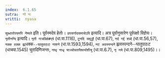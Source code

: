 ```yaml
---
index:  6.1.65
sutra:  णो नः
vritti:  nyasa
---
```


`सुब्धातोरयमपि नेष्यते` इति। पूर्वस्मदेव हेतोः। `उपसर्गादसमासेऽपि` इत्यादि। अत्र पूर्वानुसारेण पूर्वपक्षो विज्ञेयः। `नृतीनन्दि` इत्यादि। `नृती गात्रविक्षे#एपे` (धा.पा.1116), `टुनदि समृद्धौ` (धा.पा.67), `नर्द गर्द्द शब्दे` (धा.पा.56,57), `नक्क वक्क झ्र्`धक्क`--घातुपाठःट नाशने` (धा.पा.1593,1594), `नट अवस्यन्दने` झ्रवस्पन्दने--घातुपाठःट (धाचपा.1545) चुरादिणिजन्तः, `नाथृ नाधृ याञ्चोपतापैश्वर्याशीःषु` (धा.पा.6.7), `नृ नये` (धा.पा.809,1495)।।

